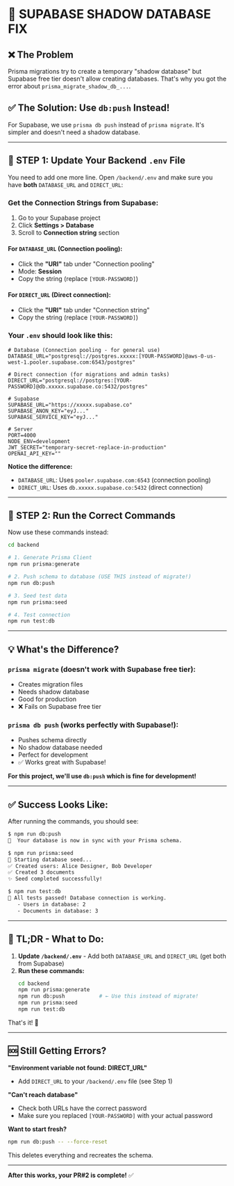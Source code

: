 # 🔧 SUPABASE SHADOW DATABASE FIX

## ❌ The Problem

Prisma migrations try to create a temporary "shadow database" but Supabase free tier doesn't allow creating databases. That's why you got the error about `prisma_migrate_shadow_db_...`.

## ✅ The Solution: Use `db:push` Instead!

For Supabase, we use `prisma db push` instead of `prisma migrate`. It's simpler and doesn't need a shadow database.

---

## 🔧 STEP 1: Update Your Backend `.env` File

You need to add one more line. Open `/backend/.env` and make sure you have **both** `DATABASE_URL` and `DIRECT_URL`:

### Get the Connection Strings from Supabase:

1. Go to your Supabase project
2. Click **Settings > Database**
3. Scroll to **Connection string** section

#### For `DATABASE_URL` (Connection pooling):
- Click the **"URI"** tab under "Connection pooling"
- Mode: **Session**
- Copy the string (replace `[YOUR-PASSWORD]`)

#### For `DIRECT_URL` (Direct connection):
- Click the **"URI"** tab under "Connection string" 
- Copy the string (replace `[YOUR-PASSWORD]`)

### Your `.env` should look like this:

```env
# Database (Connection pooling - for general use)
DATABASE_URL="postgresql://postgres.xxxxx:[YOUR-PASSWORD]@aws-0-us-west-1.pooler.supabase.com:6543/postgres"

# Direct connection (for migrations and admin tasks)
DIRECT_URL="postgresql://postgres:[YOUR-PASSWORD]@db.xxxxx.supabase.co:5432/postgres"

# Supabase
SUPABASE_URL="https://xxxxx.supabase.co"
SUPABASE_ANON_KEY="eyJ..."
SUPABASE_SERVICE_KEY="eyJ..."

# Server
PORT=4000
NODE_ENV=development
JWT_SECRET="temporary-secret-replace-in-production"
OPENAI_API_KEY=""
```

**Notice the difference:**
- `DATABASE_URL`: Uses `pooler.supabase.com:6543` (connection pooling)
- `DIRECT_URL`: Uses `db.xxxxx.supabase.co:5432` (direct connection)

---

## 🚀 STEP 2: Run the Correct Commands

Now use these commands instead:

```bash
cd backend

# 1. Generate Prisma Client
npm run prisma:generate

# 2. Push schema to database (USE THIS instead of migrate!)
npm run db:push

# 3. Seed test data
npm run prisma:seed

# 4. Test connection
npm run test:db
```

---

## 💡 What's the Difference?

### `prisma migrate` (doesn't work with Supabase free tier):
- Creates migration files
- Needs shadow database
- Good for production
- ❌ Fails on Supabase free tier

### `prisma db push` (works perfectly with Supabase!):
- Pushes schema directly
- No shadow database needed
- Perfect for development
- ✅ Works great with Supabase!

**For this project, we'll use `db:push` which is fine for development!**

---

## ✅ Success Looks Like:

After running the commands, you should see:

```bash
$ npm run db:push
🚀  Your database is now in sync with your Prisma schema.

$ npm run prisma:seed
🌱 Starting database seed...
✅ Created users: Alice Designer, Bob Developer
✅ Created 3 documents
✨ Seed completed successfully!

$ npm run test:db
🎉 All tests passed! Database connection is working.
   - Users in database: 2
   - Documents in database: 3
```

---

## 🎯 TL;DR - What to Do:

1. **Update `/backend/.env`** - Add both `DATABASE_URL` and `DIRECT_URL` (get both from Supabase)
2. **Run these commands:**
   ```bash
   cd backend
   npm run prisma:generate
   npm run db:push           # ← Use this instead of migrate!
   npm run prisma:seed
   npm run test:db
   ```

That's it! 🎉

---

## 🆘 Still Getting Errors?

**"Environment variable not found: DIRECT_URL"**
- Add `DIRECT_URL` to your `/backend/.env` file (see Step 1)

**"Can't reach database"**
- Check both URLs have the correct password
- Make sure you replaced `[YOUR-PASSWORD]` with your actual password

**Want to start fresh?**
```bash
npm run db:push -- --force-reset
```
This deletes everything and recreates the schema.

---

**After this works, your PR#2 is complete!** ✅

